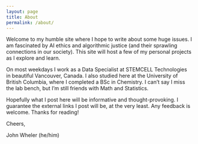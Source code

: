 ```yaml
---
layout: page
title: About
permalink: /about/
---
```


Welcome to my humble site where I hope to write about some huge issues. I am fascinated by AI ethics and algorithmic justice (and their sprawling connections in our society). This site will host a few of my personal projects as I explore and learn. 

On most weekdays I work as a Data Specialist at STEMCELL Technologies in beautiful Vancouver, Canada. I also studied here at the University of British Columbia, where I completed a BSc in Chemistry. I can’t say I miss the lab bench, but I’m still friends with Math and Statistics. 

Hopefully what I post here will be informative and thought-provoking. I guarantee the external links I post will be, at the very least. Any feedback is welcome. Thanks for reading!

Cheers,

John Wheler (he/him)


[jekyll-organization]: https://github.com/jekyll
